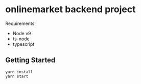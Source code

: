 # onlinemarket backend project

Requirements:
 * Node v9
 * ts-node
 * typescript
 
 ## Getting Started
 
 ```
yarn install
 yarn start
 ```
